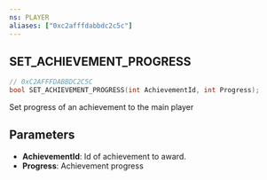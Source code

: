 ```yaml
---
ns: PLAYER
aliases: ["0xc2afffdabbdc2c5c"]
---
```

## SET_ACHIEVEMENT_PROGRESS

```c
// 0xC2AFFFDABBDC2C5C
bool SET_ACHIEVEMENT_PROGRESS(int AchievementId, int Progress);
```

Set progress of an achievement to the main player


## Parameters
* **AchievementId**: Id of achievement to award.
* **Progress**: Achievement progress
